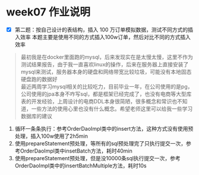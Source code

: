 # week07 作业说明

- [x] 第二题：按自己设计的表结构，插入 100 万订单模拟数据，测试不同方式的插入效率
本题主要是使用不同的方式插入100w订单，然后对比不同的方式插入效率
> 最初我是在docker里面跑的mysql，后来发现实在是太慢太慢，这里不作为测试结果报告，由于我一直喜欢linux的操作，后来在服务器上直接安装了mysql来测试，服务器本身的硬盘和网络带宽比较垃圾，可能没有本地固态硬盘跑的数据好</br>
> 最近两周学习mysql相关的比较吃力，目前毕业一年，在公司使用的是pg，公司使用的jpa本身不咋写sql，都是框架已经完成了，也没有电商等大型库表的开发经验，上周设计的电商DDL本身很简陋，很多概念和常识也不知道，一些方法的使用心里也没有什么概念。希望老师这里可以给我一些学习数据库的建议
1. 循环一条条执行：参考OrderDaoImpl类中的insert方法，这种方式没有使用预处理，插入100w使用了2h5min
2. 使用prepareStatement预处理，等所有的sql预处理完了只执行提交一次，参考OrderDaoImpl类中insetBatch方法，耗时40min
3. 使用prepareStatement预处理，但是没10000条sql执行提交一次，参考OrderDaoImpl类中的insertBatchMultiple方法，耗时10s